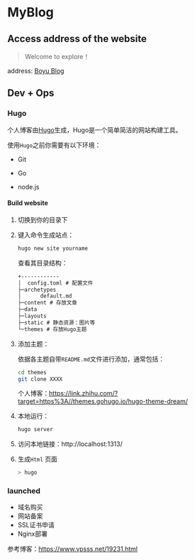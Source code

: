# MyBlog

## Access address of the website

> Welcome to explore！

address: [Boyu Blog](https://dmucby.github.io/)



## Dev + Ops

### Hugo

个人博客由[Hugo](https://gohugo.io/)生成，Hugo是一个简单简洁的网站构建工具。

使用`Hugo`之前你需要有以下环境：

* Git

* Go

* node.js

#### Build website

1. 切换到你的目录下

2. 键入命令生成站点：

   ```bash
   hugo new site yourname
   ```

   查看其目录结构：

   ```xml
   +------------
   │  config.toml # 配置文件
   ├─archetypes
   │      default.md
   ├─content # 存放文章
   ├─data 
   ├─layouts
   ├─static # 静态资源：图片等
   └─themes # 存放Hugo主题
   ```

3. 添加主题：

   依据各主题自带`README.md`文件进行添加，通常包括：

   ```bash
   cd themes
   git clone XXXX
   ```

   个人博客：https://link.zhihu.com/?target=https%3A//themes.gohugo.io/hugo-theme-dream/

4. 本地运行：

   ```bash
   hugo server
   ```

5. 访问本地链接：http://localhost:1313/

6. 生成`Html` 页面

   ```powershell
   > hugo
   ```

### launched

* 域名购买
* 网站备案
* SSL证书申请
* Nginx部署

参考博客：https://www.vpsss.net/19231.html

  
